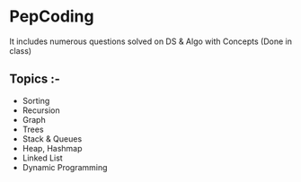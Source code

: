 # PepCoding

It includes numerous questions solved on DS &amp; Algo with Concepts (Done in class)

## Topics :-

* Sorting
* Recursion
* Graph
* Trees
* Stack & Queues
* Heap, Hashmap
* Linked List
* Dynamic Programming